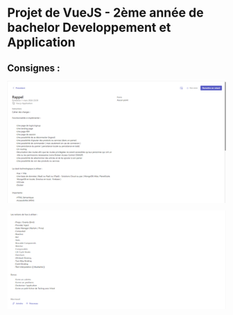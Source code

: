 # Projet de VueJS - 2ème année de bachelor Developpement et Application
## Consignes :
![Screen1 consignes](./images-readme/image.png)

![Screen2 consignes](./images-readme/image-1.png)